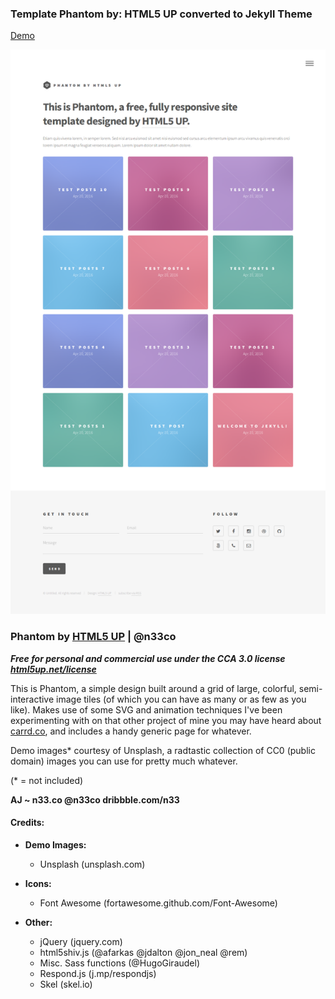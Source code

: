### Template Phantom by: HTML5 UP converted to Jekyll Theme
[Demo](http://bcasal.github.io/Phantom-Jekyll-Theme/)

![Captura de pantalla](https://github.com/BCasal/Phantom-Jekyll-Theme/blob/gh-pages/screenshot.png "Captura de Pantalla")

### Phantom by [HTML5 UP](http://html5up.net/) | @n33co

***Free for personal and commercial use under the CCA 3.0 license
[html5up.net/license](http://html5up.net/license)***

This is Phantom, a simple design built around a grid of large, colorful, semi-interactive
image tiles (of which you can have as many or as few as you like). Makes use of some
SVG and animation techniques I've been experimenting with on that other project of mine
you may have heard about [carrd.co](https://carrd.co), and includes a handy generic page for whatever.

Demo images* courtesy of Unsplash, a radtastic collection of CC0 (public domain) images
you can use for pretty much whatever.

(* = not included)

**AJ ~
n33.co @n33co dribbble.com/n33**

#### Credits:

* **Demo Images:**
  * Unsplash (unsplash.com)

* **Icons:**
  * Font Awesome (fortawesome.github.com/Font-Awesome)

* **Other:**
  * jQuery (jquery.com)
  * html5shiv.js (@afarkas @jdalton @jon_neal @rem)
  * Misc. Sass functions (@HugoGiraudel)
  * Respond.js (j.mp/respondjs)
  * Skel (skel.io)
